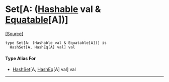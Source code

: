 # Set\[A: ([Hashable](collections-Hashable.md) val & [Equatable](builtin-Equatable.md)\[A\])\]
<span class="source-link">[[Source]](src/collections-persistent/set.md#L3)</span>
```pony
type Set[A: (Hashable val & Equatable[A])] is
  HashSet[A, HashEq[A] val] val
```

#### Type Alias For

* [HashSet](collections-persistent-HashSet.md)\[A, [HashEq](collections-HashEq.md)\[A\] val\] val

---


